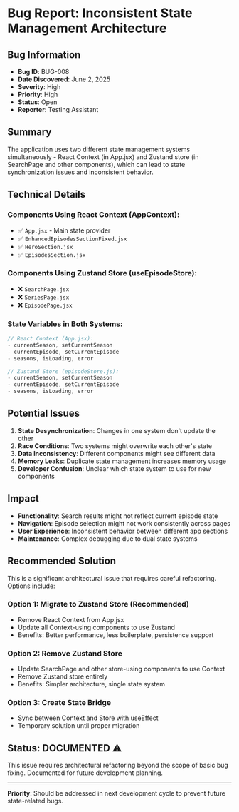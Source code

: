 # Bug Report: Inconsistent State Management Architecture

## Bug Information
- **Bug ID**: BUG-008
- **Date Discovered**: June 2, 2025
- **Severity**: High
- **Priority**: High
- **Status**: Open
- **Reporter**: Testing Assistant

## Summary
The application uses two different state management systems simultaneously - React Context (in App.jsx) and Zustand store (in SearchPage and other components), which can lead to state synchronization issues and inconsistent behavior.

## Technical Details

### Components Using React Context (AppContext):
- ✅ `App.jsx` - Main state provider
- ✅ `EnhancedEpisodesSectionFixed.jsx`
- ✅ `HeroSection.jsx`
- ✅ `EpisodesSection.jsx`

### Components Using Zustand Store (useEpisodeStore):
- ❌ `SearchPage.jsx`
- ❌ `SeriesPage.jsx`
- ❌ `EpisodePage.jsx`

### State Variables in Both Systems:
```javascript
// React Context (App.jsx):
- currentSeason, setCurrentSeason
- currentEpisode, setCurrentEpisode
- seasons, isLoading, error

// Zustand Store (episodeStore.js):
- currentSeason, setCurrentSeason
- currentEpisode, setCurrentEpisode
- seasons, isLoading, error
```

## Potential Issues
1. **State Desynchronization**: Changes in one system don't update the other
2. **Race Conditions**: Two systems might overwrite each other's state
3. **Data Inconsistency**: Different components might see different data
4. **Memory Leaks**: Duplicate state management increases memory usage
5. **Developer Confusion**: Unclear which state system to use for new components

## Impact
- **Functionality**: Search results might not reflect current episode state
- **Navigation**: Episode selection might not work consistently across pages
- **User Experience**: Inconsistent behavior between different app sections
- **Maintenance**: Complex debugging due to dual state systems

## Recommended Solution
This is a significant architectural issue that requires careful refactoring. Options include:

### Option 1: Migrate to Zustand Store (Recommended)
- Remove React Context from App.jsx
- Update all Context-using components to use Zustand
- Benefits: Better performance, less boilerplate, persistence support

### Option 2: Remove Zustand Store  
- Update SearchPage and other store-using components to use Context
- Remove Zustand store entirely
- Benefits: Simpler architecture, single state system

### Option 3: Create State Bridge
- Sync between Context and Store with useEffect
- Temporary solution until proper migration

## Status: DOCUMENTED ⚠️
This issue requires architectural refactoring beyond the scope of basic bug fixing. Documented for future development planning.

---

**Priority**: Should be addressed in next development cycle to prevent future state-related bugs.
